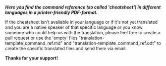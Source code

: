 ***Here you find the command reference (so called 'cheatsheet') in different languages in a printer-friendly PDF-format.***  

If the cheatsheet isn't available in your language or if it's not yet translated and you are a native speaker of that 
specific language or you know someone who could help us with the translation, please feel free to create a pull request 
or use the 'empty' files "translation-template_command_ref.md" and "translation-template_command_ref.odt" to create the 
specific translated files and send them via email.  
  
**Thanks for your support!**
